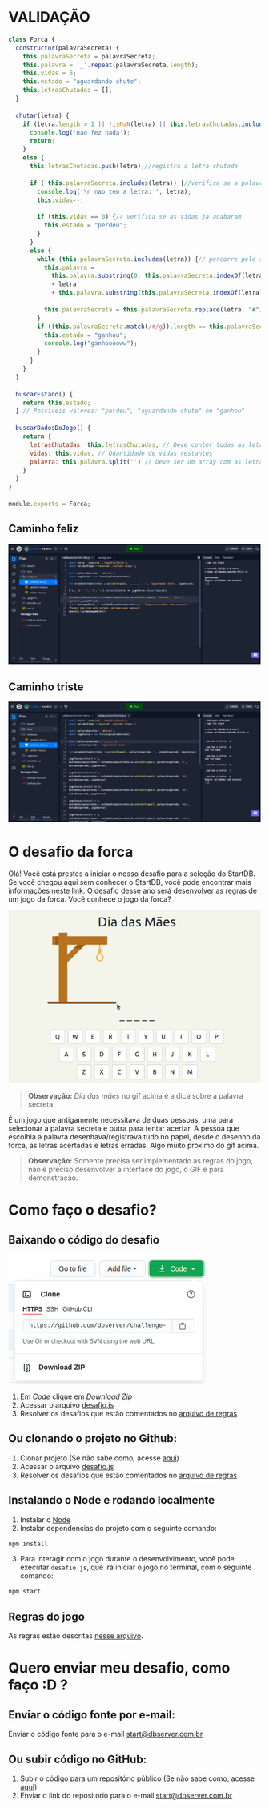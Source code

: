 # VALIDAÇÃO

```javascript
class Forca {
  constructor(palavraSecreta) {
    this.palavraSecreta = palavraSecreta;
    this.palavra = '_'.repeat(palavraSecreta.length);
    this.vidas = 6;
    this.estado = "aguardando chute";
    this.letrasChutadas = [];
  }

  chutar(letra) {
    if (letra.length > 1 || !isNaN(letra) || this.letrasChutadas.includes(letra)) {//verifica se "letra" é maior que o esperado, se é um numero ou se ja foi chutada
      console.log('nao fez nada');
      return;
    }
    else {
      this.letrasChutadas.push(letra);//registra a letra chutada

      if (!this.palavraSecreta.includes(letra)) {//verifica se a palavra contem a letra
        console.log('\n nao tem a letra: ', letra);
        this.vidas--;

        if (this.vidas == 0) {// verifica se as vidas ja acabaram
          this.estado = "perdeu";
        }
      }
      else {
        while (this.palavraSecreta.includes(letra)) {// percorre pela string "palavra" e adiciona a letra correspondente
          this.palavra =
            this.palavra.substring(0, this.palavraSecreta.indexOf(letra))
            + letra
            + this.palavra.substring(this.palavraSecreta.indexOf(letra) + 1);

          this.palavraSecreta = this.palavraSecreta.replace(letra, "#");
        }
        if ((this.palavraSecreta.match(/#/g)).length == this.palavraSecreta.length) {//verifica se todas as letras ja foram encontradas
          this.estado = "ganhou";
          console.log("ganhooooww");
        }
      }
    }
  }

  buscarEstado() {
    return this.estado;
  } // Possiveis valores: "perdeu", "aguardando chute" ou "ganhou"

  buscarDadosDoJogo() {
    return {
      letrasChutadas: this.letrasChutadas, // Deve conter todas as letras chutadas
      vidas: this.vidas, // Quantidade de vidas restantes
      palavra: this.palavra.split('') // Deve ser um array com as letras que já foram acertadas ou o valor "_" para as letras não identificadas
    }
  }
}

module.exports = Forca;
```

## Caminho feliz

![image](docs/validaçao2.PNG)

## Caminho triste

![image](docs/validaçao1.PNG)

# O desafio da forca

Olá! Você está prestes a iniciar o nosso desafio para a seleção do StartDB. Se você chegou aqui sem conhecer o StartDB, você pode encontrar mais informações [neste link](https://start.dbserver.com.br/). O desafio desse ano será desenvolver as regras de um jogo da forca. 
Você conhece o jogo da forca?

![forca](docs/forca.gif) 

> **Observação:** *Dia das mães* no gif acima é a dica sobre a palavra secreta

É um jogo que antigamente necessitava de duas pessoas, uma para selecionar a palavra secreta e outra para tentar acertar. A pessoa que escolhia a palavra desenhava/registrava tudo no papel, desde o desenho da forca, as letras acertadas e letras erradas. Algo muito próximo do gif acima.

> **Observação:** Somente precisa ser implementado as regras do jogo, não é preciso desenvolver a interface do jogo, o GIF é para demonstração.

# Como faço o desafio?

## Baixando o código do desafio
![image](docs/clone-repo.png)
1. Em <i>Code</i> clique em <i>Download Zip</i>
2. Acessar o arquivo [desafio.js](https://github.com/dbserver/startdb-2022/blob/main/desafio/desafio.js)
3. Resolver os desafios que estão comentados no [arquivo de regras](docs/Regras.md)

## Ou clonando o projeto no Github:

1. Clonar projeto (Se não sabe como, acesse [aqui](https://docs.github.com/pt/github/creating-cloning-and-archiving-repositories/cloning-a-repository-from-github/cloning-a-repository))
2. Acessar o arquivo [desafio.js](https://github.com/dbserver/startdb-2022/blob/main/desafio/desafio.js)
3. Resolver os desafios que estão comentados no [arquivo de regras](docs/Regras.md)

## Instalando o Node e rodando localmente

1. Instalar o [Node](https://nodejs.org/en/)
2. Instalar dependencias do projeto com o seguinte comando:
```bash
npm install
```
3. Para interagir com o jogo durante o desenvolvimento, você pode executar `desafio.js`, que irá iniciar o jogo no terminal, com o seguinte comando:
```bash
npm start
```

## Regras do jogo

As regras estão descritas [nesse arquivo](docs/Regras.md).

# Quero enviar meu desafio, como faço :D ?

## Enviar o código fonte por e-mail:

Enviar o código fonte para o e-mail start@dbserver.com.br

## Ou subir código no GitHub:

1. Subir o código para um repositório público (Se não sabe como, acesse [aqui](https://docs.github.com/pt/github/managing-files-in-a-repository/managing-files-using-the-command-line/adding-a-file-to-a-repository-using-the-command-line))
2. Enviar o link do repositório para o e-mail start@dbserver.com.br
